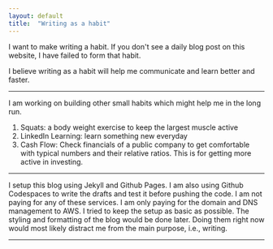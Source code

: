 ```yaml
---
layout: default
title:  "Writing as a habit"
---
```


I want to make writing a habit. If you don't see a daily blog post on this website, I have failed to form that habit.

I believe writing as a habit will help me communicate and learn better and faster.

---

I am working on building other small habits which might help me in the long run.

1. Squats: a body weight exercise to keep the largest muscle active
2. LinkedIn Learning: learn something new everyday
3. Cash Flow: Check financials of a public company to get comfortable with typical numbers and their relative ratios. This is for getting more active in investing.

---

I setup this blog using Jekyll and Github Pages. I am also using Github Codespaces to write the drafts and test it before pushing the code. I am not paying for any of these services. I am only paying for the domain and DNS management to AWS. I tried to keep the setup as basic as possible. The styling and formatting of the blog would be done later. Doing them right now would most likely distract me from the main purpose, i.e., writing.

---

